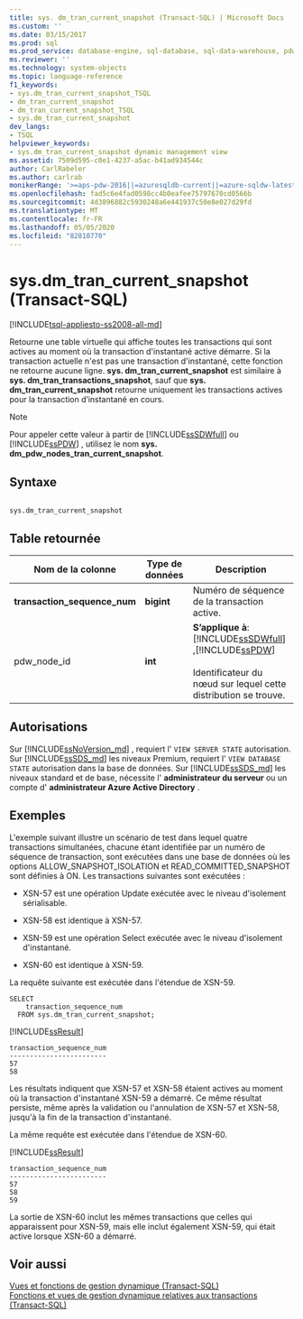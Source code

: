 ```yaml
---
title: sys. dm_tran_current_snapshot (Transact-SQL) | Microsoft Docs
ms.custom: ''
ms.date: 03/15/2017
ms.prod: sql
ms.prod_service: database-engine, sql-database, sql-data-warehouse, pdw
ms.reviewer: ''
ms.technology: system-objects
ms.topic: language-reference
f1_keywords:
- sys.dm_tran_current_snapshot_TSQL
- dm_tran_current_snapshot
- dm_tran_current_snapshot_TSQL
- sys.dm_tran_current_snapshot
dev_langs:
- TSQL
helpviewer_keywords:
- sys.dm_tran_current_snapshot dynamic management view
ms.assetid: 7509d595-c0e1-4237-a5ac-b41ad934544c
author: CarlRabeler
ms.author: carlrab
monikerRange: '>=aps-pdw-2016||=azuresqldb-current||=azure-sqldw-latest||>=sql-server-2016||=sqlallproducts-allversions||>=sql-server-linux-2017||=azuresqldb-mi-current'
ms.openlocfilehash: fad5c6e4fad0598cc4b0eafee75797670cd0566b
ms.sourcegitcommit: 4d3896882c5930248a6e441937c50e8e027d29fd
ms.translationtype: MT
ms.contentlocale: fr-FR
ms.lasthandoff: 05/05/2020
ms.locfileid: "82810770"
---
```

# <a name="sysdm_tran_current_snapshot-transact-sql"></a>sys.dm_tran_current_snapshot (Transact-SQL)
[!INCLUDE[tsql-appliesto-ss2008-all-md](../../includes/tsql-appliesto-ss2008-all-md.md)]

  Retourne une table virtuelle qui affiche toutes les transactions qui sont actives au moment où la transaction d'instantané active démarre. Si la transaction actuelle n'est pas une transaction d'instantané, cette fonction ne retourne aucune ligne. **sys. dm_tran_current_snapshot** est similaire à **sys. dm_tran_transactions_snapshot**, sauf que **sys. dm_tran_current_snapshot** retourne uniquement les transactions actives pour la transaction d’instantané en cours.  
  
> [!NOTE]  
>  Pour appeler cette valeur à partir de [!INCLUDE[ssSDWfull](../../includes/sssdwfull-md.md)] ou [!INCLUDE[ssPDW](../../includes/sspdw-md.md)] , utilisez le nom **sys. dm_pdw_nodes_tran_current_snapshot**.  
  
## <a name="syntax"></a>Syntaxe  
  
```  
  
sys.dm_tran_current_snapshot  
```  
  
## <a name="table-returned"></a>Table retournée  
  
|Nom de la colonne|Type de données|Description|  
|-----------------|---------------|-----------------|  
|**transaction_sequence_num**|**bigint**|Numéro de séquence de la transaction active.|  
|pdw_node_id|**int**|**S’applique à**: [!INCLUDE[ssSDWfull](../../includes/sssdwfull-md.md)] ,[!INCLUDE[ssPDW](../../includes/sspdw-md.md)]<br /><br /> Identificateur du nœud sur lequel cette distribution se trouve.|  
  
## <a name="permissions"></a>Autorisations

Sur [!INCLUDE[ssNoVersion_md](../../includes/ssnoversion-md.md)] , requiert l' `VIEW SERVER STATE` autorisation.   
Sur [!INCLUDE[ssSDS_md](../../includes/sssds-md.md)] les niveaux Premium, requiert l' `VIEW DATABASE STATE` autorisation dans la base de données. Sur [!INCLUDE[ssSDS_md](../../includes/sssds-md.md)] les niveaux standard et de base, nécessite l' **administrateur du serveur** ou un compte d' **administrateur Azure Active Directory** .   

## <a name="examples"></a>Exemples  
 L'exemple suivant illustre un scénario de test dans lequel quatre transactions simultanées, chacune étant identifiée par un numéro de séquence de transaction, sont exécutées dans une base de données où les options ALLOW_SNAPSHOT_ISOLATION et READ_COMMITTED_SNAPSHOT sont définies à ON. Les transactions suivantes sont exécutées :  
  
-   XSN-57 est une opération Update exécutée avec le niveau d'isolement sérialisable.  
  
-   XSN-58 est identique à XSN-57.  
  
-   XSN-59 est une opération Select exécutée avec le niveau d'isolement d'instantané.  
  
-   XSN-60 est identique à XSN-59.  
  
 La requête suivante est exécutée dans l'étendue de XSN-59.  
  
```  
SELECT   
    transaction_sequence_num  
  FROM sys.dm_tran_current_snapshot;  
```  
  
 [!INCLUDE[ssResult](../../includes/ssresult-md.md)]  
  
```  
transaction_sequence_num  
------------------------  
57  
58  
```  
  
 Les résultats indiquent que XSN-57 et XSN-58 étaient actives au moment où la transaction d'instantané XSN-59 a démarré. Ce même résultat persiste, même après la validation ou l'annulation de XSN-57 et XSN-58, jusqu'à la fin de la transaction d'instantané.  
  
 La même requête est exécutée dans l'étendue de XSN-60.  
  
 [!INCLUDE[ssResult](../../includes/ssresult-md.md)]  
  
```  
transaction_sequence_num  
------------------------  
57  
58  
59  
```  
  
 La sortie de XSN-60 inclut les mêmes transactions que celles qui apparaissent pour XSN-59, mais elle inclut également XSN-59, qui était active lorsque XSN-60 a démarré.  
  
## <a name="see-also"></a>Voir aussi  
 [Vues et fonctions de gestion dynamique &#40;Transact-SQL&#41;](~/relational-databases/system-dynamic-management-views/system-dynamic-management-views.md)   
 [Fonctions et vues de gestion dynamique relatives aux transactions &#40;Transact-SQL&#41;](../../relational-databases/system-dynamic-management-views/transaction-related-dynamic-management-views-and-functions-transact-sql.md)  
  
  


